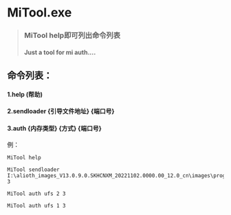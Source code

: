 

# MiTool.exe
>### MiTool help即可列出命令列表
>#### Just a tool for mi auth....

## 命令列表：
#### 1.help (帮助)
#### 2.sendloader {引导文件地址} {端口号}
#### 3.auth {内存类型} {方式} {端口号}
例：
```
MiTool help
```
```
MiTool sendloader I:\alioth_images_V13.0.9.0.SKHCNXM_20221102.0000.00_12.0_cn\images\prog_ufs_firehose_sm8250_ddr_5.elf 3
```
```
MiTool auth ufs 2 3
```
```
MiTool auth ufs 1 3
```
